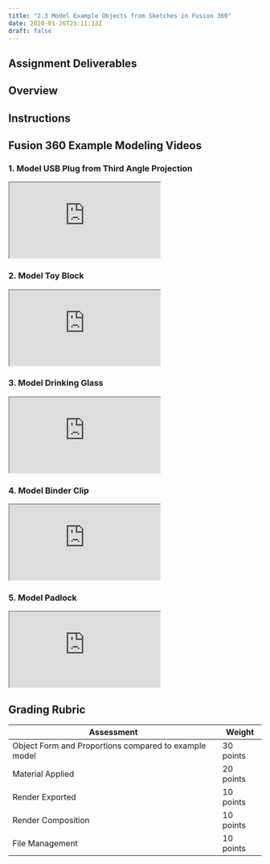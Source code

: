 ```yaml
---
title: "2.3 Model Example Objects from Sketches in Fusion 360"
date: 2020-01-26T23:11:13Z
draft: false
---
```


## Assignment Deliverables

## Overview

## Instructions

## Fusion 360 Example Modeling Videos

<div class="video-grid">
<div class="video-card">

### 1. Model USB Plug from Third Angle Projection

<div class="iframe-16-9-container"><iframe class="youTubeIframe" src="https://www.youtube.com/embed/VLx9AsbZ8R0?rel=0" width="300" height="150" allowfullscreen="allowfullscreen"></iframe></div>

</div>

<div class="video-card">

### 2. Model Toy Block

<div class="iframe-16-9-container"><iframe class="youTubeIframe" src="https://www.youtube.com/embed/OJx09e5SrEw?rel=0" width="300" height="150" allowfullscreen="allowfullscreen"></iframe></div>

</div>

<div class="video-card">

### 3. Model Drinking Glass

<div class="iframe-16-9-container"><iframe class="youTubeIframe" src="https://www.youtube.com/embed/2agSzLpN8Z0?rel=0" width="300" height="150" allowfullscreen="allowfullscreen"></iframe></div>

</div>

<div class="video-card">

### 4. Model Binder Clip

<div class="iframe-16-9-container"><iframe class="youTubeIframe" src="https://www.youtube.com/embed/MLphWafTfWY?rel=0" width="300" height="150" allowfullscreen="allowfullscreen"></iframe></div>

</div>

<div class="video-card">

### 5. Model Padlock

<div class="iframe-16-9-container"><iframe class="youTubeIframe" src="https://www.youtube.com/embed/8CNllmIHQN0?rel=0" width="300" height="150" allowfullscreen="allowfullscreen"></iframe></div>

</div>

</div>

</div>

## Grading Rubric

<div class="responsive-table-markdown">

| Assessment                                            | Weight    |
| ----------------------------------------------------- | --------- |
| Object Form and Proportions compared to example model | 30 points |
| Material Applied                                      | 20 points |
| Render Exported                                       | 10 points |
| Render Composition                                    | 10 points |
| File Management                                       | 10 points |

</div>
